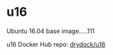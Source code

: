 # u16
Ubuntu 16.04 base image.....111

u16 Docker Hub repo: [drydock/u16](https://hub.docker.com/r/drydock/u16/)
  

